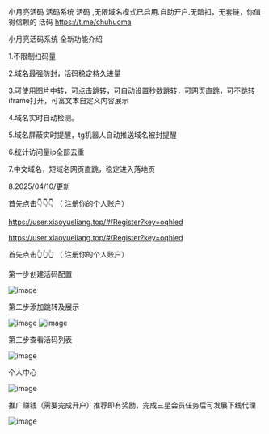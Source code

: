 小月亮活码 活码系统 活码 ,无限域名模式已启用.自助开户.无暗扣，无套链，你值得信赖的 活码 https://t.me/chuhuoma

小月亮活码系统 全新功能介绍

1.不限制扫码量

2.域名最强防封，活码稳定持久进量

3.可使用图片中转，可点击跳转，可自动设置秒数跳转，可网页直跳，可不跳转iframe打开，可富文本自定义内容展示

4.域名实时自动检测。

5.域名屏蔽实时提醒，tg机器人自动推送域名被封提醒

6.统计访问量ip全部去重

7.中文域名，短域名网页直跳，稳定进入落地页

8.2025/04/10/更新




首先点击👇👇👇    （ 注册你的个人账户）

https://user.xiaoyueliang.top/#/Register?key=oqhled

https://user.xiaoyueliang.top/#/Register?key=oqhled


首先点击👆👆👆    （ 注册你的个人账户）

第一步创建活码配置

![image](https://github.com/user-attachments/assets/ed480d02-5103-4230-8107-9b469315d08a)

第二步添加跳转及展示

![image](https://github.com/user-attachments/assets/c702fad8-c00c-4cff-bfbc-ffb065d0e5c5)
![image](https://github.com/user-attachments/assets/3f0ece09-5924-4946-89a4-0ca1b687c2e4)

第三步查看活码列表

![image](https://github.com/user-attachments/assets/700616e9-3261-4f87-96fb-eee0f04a98d6)

个人中心

![image](https://github.com/user-attachments/assets/d09dacf6-23ff-4e68-a95d-44278ddf7351)

推广赚钱（需要完成开户）推荐即有奖励，完成三星会员任务后可发展下线代理

![image](https://github.com/user-attachments/assets/8ca4f061-de49-45e9-b1da-07523b176413)
